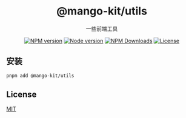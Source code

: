 <h1 align="center">
@mango-kit/utils
</h1>
<p align="center">
一些前端工具
<p>
<p align="center">
<a href="https://www.npmjs.com/package/@mango-kit/utils" target="__blank" rel="noopener noreferrer"><img src="https://img.shields.io/npm/v/@mango-kit/utils?label=" alt="NPM version"></a>
<a href="https://www.npmjs.com/package/@mango-kit/utils" target="__blank" rel="noopener noreferrer"><img src="https://img.shields.io/node/v/@mango-kit/utils" alt="Node version"></a>
<a href="https://www.npmjs.com/package/@mango-kit/utils" target="__blank" rel="noopener noreferrer"><img alt="NPM Downloads" src="https://img.shields.io/npm/dt/@mango-kit/utils"></a>
<a href="./LICENSE" target="__blank" rel="noopener noreferrer"><img alt="License" src="https://img.shields.io/github/license/Albertlin0923/mango-kit"></a>
</p>

## 安装

```bash
pnpm add @mango-kit/utils
```

## License

[MIT](./LICENSE)
